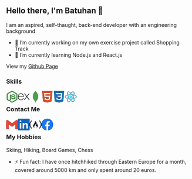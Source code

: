 ## Hello there, I'm Batuhan 👋

I am an aspired, self-thaught, back-end developer with an engineering background

- 🔭 I’m currently working on my own exercise project called Shopping Track
- 🌱 I’m currently learning Node.js and React.js

View my [Github Page](https://calmeart.github.io/)

### Skills

<img align="left" height="32" width="32" src="/icons/node-dot-js.svg" />
<img align="left" height="32" width="32" src="/icons/express.svg" />
<img align="left" height="32" width="32" src="/icons/mongodb.svg" />
<img align="left" height="32" width="32" src="/icons/html5.svg" />
<img align="left" height="32" width="32" src="/icons/css3.svg" />
<img align="left" height="32" width="32" src="/icons/react.svg" />
<br />

### Contact Me

[<img align="left" height="32" width="32" src="/icons/gmail.svg" />](mailto:batuhandoruk91@gmail.com)
[<img align="left" height="32" width="32" src="/icons/linkedin.svg" />](https://www.linkedin.com/in/btdoruk/)
[<img align="left" height="32" width="32" src="/icons/freecodecamp.svg" />](https://forum.freecodecamp.org/u/Calmeart/summary)
[<img align="left" height="32" width="32" src="/icons/facebook.svg" />](https://www.facebook.com/b.doruk.ozturk)
<br />

### My Hobbies

Skiing, Hiking, Board Games, Chess

- ⚡ Fun fact: I have once hitchhiked through Eastern Europe for a month, covered around 5000 km and only spent around 20 euros.

